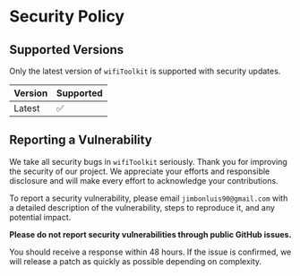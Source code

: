 # Security Policy

## Supported Versions

Only the latest version of `wifiToolkit` is supported with security updates.

| Version | Supported          |
| ------- | ------------------ |
| Latest  | :white_check_mark: |

## Reporting a Vulnerability

We take all security bugs in `wifiToolkit` seriously. Thank you for improving the security of our project. We appreciate your efforts and responsible disclosure and will make every effort to acknowledge your contributions.

To report a security vulnerability, please email `jimbonluis90@gmail.com` with a detailed description of the vulnerability, steps to reproduce it, and any potential impact.

**Please do not report security vulnerabilities through public GitHub issues.**

You should receive a response within 48 hours. If the issue is confirmed, we will release a patch as quickly as possible depending on complexity.

